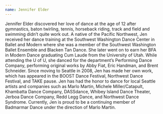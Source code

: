 ```yaml
---
name: Jennifer Elder
---
```

Jennifer Elder discovered her love of dance at the age of 12 after gymnastics, baton twirling, tennis, horseback riding, track and field and swimming didn’t quite work out. A native of the Pacific Northwest, Jen received her dance training at the Southwest Washington Dance Center in Ballet and Modern where she was a member of the Southwest Washington Ballet Ensemble and Blacken Tan Dance. She later went on to earn her BFA in Modern Dance graduating Cum Laude from the University of Utah. While attending the U of U, she danced for the department’s Performing Dance Company, performing original works by Abby Fiat, Eric Handman, and Brent Schneider. Since moving to Seattle in 2008, Jen has made her own work, which has appeared in the BOOST Dance Festival, Northwest Dance Festival, and TAKE pause. Jen has had the honor to dance for local Seattle artists and companies such as Marlo Martin, Michele Miller/Catapult, Khambatta Dance Company, DASSdance, Whibey Island Dance Theater, Jerboa Dance Company, Redd Legg Dance, and Northwest Dance Syndrome. Currently, Jen is proud to be a continuing member of Badmarmar Dance under the direction of Marlo Martin.

